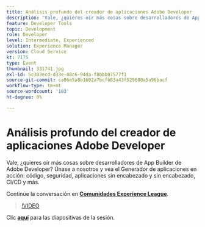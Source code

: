 ```yaml
---
title: Análisis profundo del creador de aplicaciones Adobe Developer
description: 'Vale, ¿quieres oír más cosas sobre desarrolladores de App Builder de Adobe Developer? Únase a nosotros y vea el Generador de aplicaciones de Adobe Developer en acción: código, seguridad, aplicaciones sin encabezado y sin encabezado, CI/CD y más. Esta sesión se entregó como parte del evento de contenido de Adobe Developers Live.'
feature: Developer Tools
topic: Development
role: Developer
level: Intermediate, Experienced
solution: Experience Manager
version: Cloud Service
kt: 7175
type: Event
thumbnail: 331741.jpg
exl-id: 5c303ecd-d33e-48c6-94da-f8bbb07577f1
source-git-commit: ca06e5a8b1602a7bcfb83a43f529680a5a96bacf
workflow-type: tm+mt
source-wordcount: '103'
ht-degree: 0%

---
```


# Análisis profundo del creador de aplicaciones Adobe Developer

Vale, ¿quieres oír más cosas sobre desarrolladores de App Builder de Adobe Developer? Únase a nosotros y vea el Generador de aplicaciones en acción: código, seguridad, aplicaciones sin encabezado y sin encabezado, CI/CD y más.

Continúe la conversación en **[Comunidades Experience League](http://adobe.ly/36Yd3v6)**.

>[!VIDEO](https://video.tv.adobe.com/v/331741/?quality=12&learn=on&hidetitle=true)

Clic **[aquí](/help/adobe-developers-live/assets/app-builder.pdf)** para las diapositivas de la sesión.
